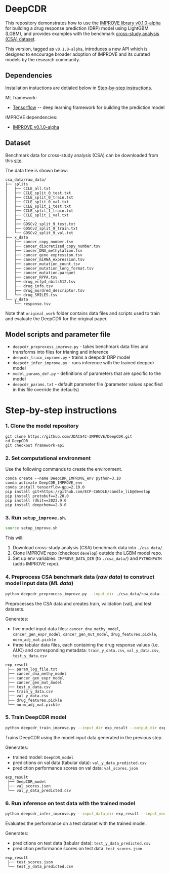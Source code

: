 
# DeepCDR

This repository demonstrates how to use the [IMPROVE library v0.1.0-alpha](https://jdacs4c-improve.github.io/docs/v0.1.0-alpha/) for building a drug response prediction (DRP) model using LightGBM (LGBM), and provides examples with the benchmark [cross-study analysis (CSA) dataset](https://web.cels.anl.gov/projects/IMPROVE_FTP/candle/public/improve/benchmarks/single_drug_drp/benchmark-data-pilot1/csa_data/).

This version, tagged as `v0.1.0-alpha`, introduces a new API which is designed to encourage broader adoption of IMPROVE and its curated models by the research community.

## Dependencies
Installation instuctions are detialed below in [Step-by-step instructions](#step-by-step-instructions).


ML framework:
+ [Tensorflow](https://www.tensorflow.org/) -- deep learning framework for building the prediction model

IMPROVE dependencies:
+ [IMPROVE v0.1.0-alpha](https://jdacs4c-improve.github.io/docs/v0.1.0-alpha/)


## Dataset
Benchmark data for cross-study analysis (CSA) can be downloaded from this [site](https://web.cels.anl.gov/projects/IMPROVE_FTP/candle/public/improve/benchmarks/single_drug_drp/benchmark-data-pilot1/csa_data/).

The data tree is shown below:
```
csa_data/raw_data/
├── splits
│   ├── CCLE_all.txt
│   ├── CCLE_split_0_test.txt
│   ├── CCLE_split_0_train.txt
│   ├── CCLE_split_0_val.txt
│   ├── CCLE_split_1_test.txt
│   ├── CCLE_split_1_train.txt
│   ├── CCLE_split_1_val.txt
│   ├── ...
│   ├── GDSCv2_split_9_test.txt
│   ├── GDSCv2_split_9_train.txt
│   └── GDSCv2_split_9_val.txt
├── x_data
│   ├── cancer_copy_number.tsv
│   ├── cancer_discretized_copy_number.tsv
│   ├── cancer_DNA_methylation.tsv
│   ├── cancer_gene_expression.tsv
│   ├── cancer_miRNA_expression.tsv
│   ├── cancer_mutation_count.tsv
│   ├── cancer_mutation_long_format.tsv
│   ├── cancer_mutation.parquet
│   ├── cancer_RPPA.tsv
│   ├── drug_ecfp4_nbits512.tsv
│   ├── drug_info.tsv
│   ├── drug_mordred_descriptor.tsv
│   └── drug_SMILES.tsv
└── y_data
    └── response.tsv
```

Note that `original_work` folder contains data files and scripts used to train and evaluate the DeepCDR for the original paper.


## Model scripts and parameter file
+ `deepcdr_preprocess_improve.py` - takes benchmark data files and transforms into files for trianing and inference
+ `deepcdr_train_improve.py` - trains a deepcdr DRP model
+ `deepcdr_infer_improve.py` - runs inference with the trained deepcdr model
+ `model_params_def.py` - definitions of parameters that are specific to the model
+ `deepcdr_params.txt` - default parameter file (parameter values specified in this file override the defaults)



# Step-by-step instructions

### 1. Clone the model repository
```
git clone https://github.com/JDACS4C-IMPROVE/DeepCDR.git
cd DeepCDR
git checkout framework-api
```


### 2. Set computational environment

Use the following commands to create the environment.
```
conda create --name DeepCDR_IMPROVE_env python=3.10
conda activate DeepCDR_IMPROVE_env
conda install tensorflow-gpu=2.10.0
pip install git+https://github.com/ECP-CANDLE/candle_lib@develop
pip install protobuf==3.20.0
pip install rdkit==2023.9.6
pip install deepchem==2.8.0
```

### 3. Run `setup_improve.sh`.
```bash
source setup_improve.sh
```

This will:
1. Download cross-study analysis (CSA) benchmark data into `./csa_data/`.
2. Clone IMPROVE repo (checkout `develop`) outside the LGBM model repo.
3. Set up env variables: `IMPROVE_DATA_DIR` (to `./csa_data/`) and `PYTHONPATH` (adds IMPROVE repo).


### 4. Preprocess CSA benchmark data (_raw data_) to construct model input data (_ML data_)
```bash
python deepcdr_preprocess_improve.py --input_dir ./csa_data/raw_data --output_dir exp_result
```

Preprocesses the CSA data and creates train, validation (val), and test datasets.

Generates:
* five model input data files: `cancer_dna_methy_model`, `cancer_gen_expr_model`, `cancer_gen_mut_model`, `drug_features.pickle`, `norm_adj_mat.pickle`
* three tabular data files, each containing the drug response values (i.e. AUC) and corresponding metadata: `train_y_data.csv`, `val_y_data.csv`, `test_y_data.csv`

```
exp_result
 ├── param_log_file.txt
 ├── cancer_dna_methy_model
 ├── cancer_gen_expr_model
 ├── cancer_gen_mut_model
 ├── test_y_data.csv
 ├── train_y_data.csv
 ├── val_y_data.csv
 ├── drug_features.pickle
 └── norm_adj_mat.pickle
```

### 5. Train DeepCDR model
```bash
python deepcdr_train_improve.py --input_dir exp_result --output_dir exp_result
```

Trains DeepCDR using the model input data generated in the previous step.

Generates:
* trained model: `DeepCDR_model`
* predictions on val data (tabular data): `val_y_data_predicted.csv`
* prediction performance scores on val data: `val_scores.json`
```
exp_result
 ├── DeepCDR_model
 ├── val_scores.json
 └── val_y_data_predicted.csv
```


### 6. Run inference on test data with the trained model

```bash
python deepcdr_infer_improve.py --input_data_dir exp_result --input_model_dir exp_result --output_dir exp_result --calc_infer_score true
```

Evaluates the performance on a test dataset with the trained model.

Generates:
* predictions on test data (tabular data): `test_y_data_predicted.csv`
* prediction performance scores on test data: `test_scores.json`
```
exp_result
 ├── test_scores.json
 └── test_y_data_predicted.csv
```
